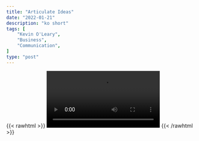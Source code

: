 ```yaml
---
title: "Articulate Ideas"
date: "2022-01-21"
description: "ko short"
tags: [
    "Kevin O'Leary",
    "Business",
    "Communication",
]
type: "post"
---
```

{{< rawhtml >}}
    <video width="auto" height="auto" controls>
        <source src="https://clips.dev00ps.com/Kevin%20O%27Leary/articulate_ideas.mp4" type="video/mp4"> 
    </video>
{{< /rawhtml >}}